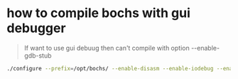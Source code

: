 # how to compile bochs with gui debugger

> If want to use gui debuug then can't compile with option --enable-gdb-stub
```bash 
./configure --prefix=/opt/bochs/ --enable-disasm --enable-iodebug --enable-x86-debugger-gui --with-x
```
